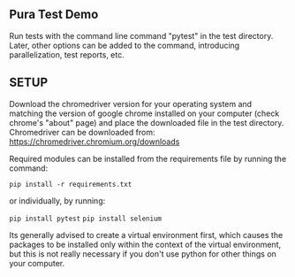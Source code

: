 ## Pura Test Demo

Run tests with the command line command "pytest" in the test directory. Later, other options can be added to the command, introducing parallelization, test reports, etc.

## SETUP
Download the chromedriver version for your operating system and matching the version of google chrome installed on your computer (check chrome's "about" page) and place the downloaded file in the test directory. Chromedriver can be downloaded from: https://chromedriver.chromium.org/downloads 

Required modules can be installed from the requirements file by running the command:

```pip install -r requirements.txt```

or individually, by running:

```pip install pytest```
```pip install selenium```

Its generally advised to create a virtual environment first, which causes the packages to be installed only within the context of the virtual environment, but this is not really necessary if you don't use python for other things on your computer.

